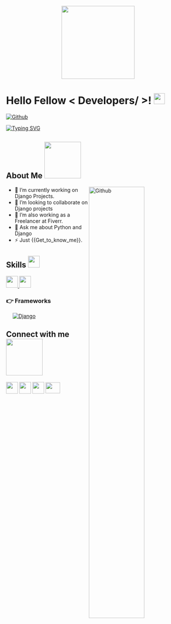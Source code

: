 <p align="center" border-radius="50">
    <img width="200" src="https://media.licdn.com/dms/image/D4D03AQHp_YNQUl2AZQ/profile-displayphoto-shrink_800_800/0/1687961359584?e=1694044800&v=beta&t=cQT2raOyi9QAQufvQSCuXmvIJvcjH8vW3e_kumamC_M">
</p>

<h1> Hello Fellow < Developers/ >! <img src = "https://raw.githubusercontent.com/MartinHeinz/MartinHeinz/master/wave.gif" width = 30px> </h1>
<p align='center'>
</p>


[![Github](https://img.shields.io/github/followers/Maron09?label=Follow&style=social)](https://github.com/Maron09)

[![Typing SVG](https://readme-typing-svg.herokuapp.com?font=Architects+Daughter&color=7AF79A&size=30&lines=Hey!+It's+Chimaroke!;I'm+a+Python+Developer...;I'm+also+a+Django+Developer;And+I'm+a+proud+Nigerian+🇳🇬)](https://git.io/typing-svg)
<h2> About Me <img src = "https://media0.giphy.com/media/KDDpcKigbfFpnejZs6/giphy.gif?cid=ecf05e47oy6f4zjs8g1qoiystc56cu7r9tb8a1fe76e05oty&rid=giphy.gif" width = 100px></h2>

<img width="55%" align="right" alt="Github" src="https://raw.githubusercontent.com/onimur/.github/master/.resources/git-header.svg" />

- 🔭 I’m currently working on Django Projects.
- 👯 I’m looking to collaborate on Django projects
- 🤔 I’m also working as a Freelancer at Fiverr.
- 💬 Ask me about Python and Django
- ⚡ Just {{Get_to_know_me}}.

<h2> Skills <img src = "https://media2.giphy.com/media/QssGEmpkyEOhBCb7e1/giphy.gif?cid=ecf05e47a0n3gi1bfqntqmob8g9aid1oyj2wr3ds3mg700bl&rid=giphy.gif" width = 32px> </h2>
<a href= https://github.com/Aditya664?tab=repositories&q=&type=&language=python&sort= > <img width ='32px' src ='https://raw.githubusercontent.com/rahulbanerjee26/githubAboutMeGenerator/main/icons/python.svg'> </a>
<a href= https://github.com/Aditya664?tab=repositories&q=&type=&language=pytorch&sort= > <img width ='32px' src ='https://raw.githubusercontent.com/rahulbanerjee26/githubAboutMeGenerator/main/icons/django.svg'> </a>

### 👉 Frameworks
<p align="left"> 
&emsp;
  <a href="https://www.djangoproject.com/" target="_blank"> 
     <img alt="Django" src="https://img.shields.io/badge/django-02569B?style=for-the-badge&logo=django&logoColor=white">
   </a>

<h2> Connect with me <img src='https://raw.githubusercontent.com/ShahriarShafin/ShahriarShafin/main/Assets/handshake.gif' width="100px"> </h2>
<a href = 'https://www.linkedin.com/in/chimaroke-onyebi-b70bb8197' target="_blank"> <img width = '32px' align= 'center' src="https://raw.githubusercontent.com/rahulbanerjee26/githubAboutMeGenerator/main/icons/linked-in-alt.svg"/></a> 
<a href = 'https://twitter.com/Py_luffy?t=a6ClI-8OUu86JurY9GtP7w&s=09' target="_blank"> <img width = '32px' align= 'center' src="https://raw.githubusercontent.com/rahulbanerjee26/githubAboutMeGenerator/main/icons/twitter.svg"/></a> 
<!-- <a href = 'http://aditya664.me/'> <img width = '32px' align= 'center' src="https://raw.githubusercontent.com/rahulbanerjee26/githubAboutMeGenerator/main/icons/portfolio.png"/></a>  -->
<a href = 'https://github.com/Maron09' target="_blank"> <img width = '32px' align= 'center' src="https://raw.githubusercontent.com/rahulbanerjee26/githubAboutMeGenerator/main/icons/github.svg"/></a>
 <a href = "mailto: chimarokeonyebi@gmail.com"><img align="center" src="https://seeklogo.com/images/G/gmail-new-2020-logo-32DBE11BB4-seeklogo.com.png" height="30" width="40" /></a>
  
<br>
<br>
  <br>
  
